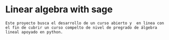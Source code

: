 # Linear algebra with sage
    Este proyecto busca el desarrollo de un curso abierto y  en linea con el fin de cubrir un curso compelto de nivel de pregrado de álgebra lineal apoyado en python. 
    
